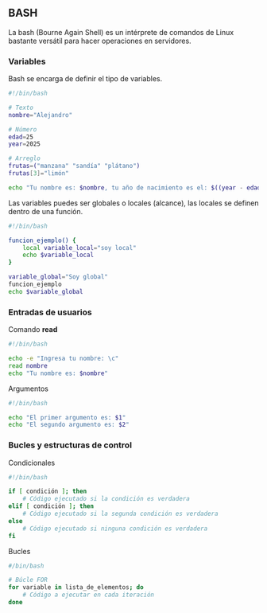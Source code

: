 ## BASH 

La bash (Bourne Again Shell) es un intérprete de comandos de Linux bastante versátil para hacer operaciones en servidores.

### Variables

Bash se encarga de definir el tipo de variables.

```bash
#!/bin/bash

# Texto
nombre="Alejandro"

# Número
edad=25
year=2025

# Arreglo
frutas=("manzana" "sandía" "plátano")
frutas[3]="limón"

echo "Tu nombre es: $nombre, tu año de nacimiento es el: $((year - edad)), tus frutas favoritas son: ${frutas[@]}"
```

Las variables puedes ser globales o locales (alcance), las locales se definen dentro de una función.

```bash
#!/bin/bash

funcion_ejemplo() {
	local variable_local="soy local"
	echo $variable_local
}

variable_global="Soy global"
funcion_ejemplo
echo $variable_global
```

### Entradas de usuarios

Comando **read**

```bash
#!/bin/bash

echo -e "Ingresa tu nombre: \c"
read nombre
echo "Tu nombre es: $nombre"
```

Argumentos

```bash
#!/bin/bash

echo "El primer argumento es: $1"
echo "El segundo argumento es: $2"
```

### Bucles y estructuras de control

Condicionales

```bash
#!/bin/bash

if [ condición ]; then
	# Código ejecutado si la condición es verdadera
elif [ condición ]; then
	# Código ejecutado si la segunda condición es verdadera
else
	# Código ejecutado si ninguna condición es verdadera
fi
```

Bucles

```bash
#/bin/bash

# Búcle FOR
for variable in lista_de_elementos; do
	# Código a ejecutar en cada iteración
done
```